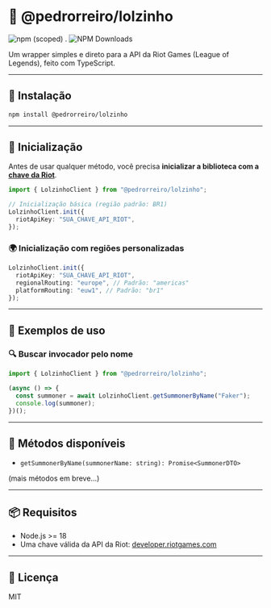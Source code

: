 # 🤙 @pedrorreiro/lolzinho

![npm (scoped)](https://img.shields.io/npm/v/@pedrorreiro/lolzinho)
.
![NPM Downloads](https://img.shields.io/npm/dm/%40pedrorreiro%2Flolzinho)

Um wrapper simples e direto para a API da Riot Games (League of Legends), feito com TypeScript.

---

## 🚀 Instalação

```bash
npm install @pedrorreiro/lolzinho
```

---

## 💠 Inicialização

Antes de usar qualquer método, você precisa **inicializar a biblioteca com a [chave da Riot](https://developer.riotgames.com/)**.

```ts
import { LolzinhoClient } from "@pedrorreiro/lolzinho";

// Inicialização básica (região padrão: BR1)
LolzinhoClient.init({
  riotApiKey: "SUA_CHAVE_API_RIOT",
});
```

### 🌍 Inicialização com regiões personalizadas

```ts
LolzinhoClient.init({
  riotApiKey: "SUA_CHAVE_API_RIOT",
  regionalRouting: "europe", // Padrão: "americas"
  platformRouting: "euw1", // Padrão: "br1"
});
```

---

## 📘 Exemplos de uso

### 🔍 Buscar invocador pelo nome

```ts
import { LolzinhoClient } from "@pedrorreiro/lolzinho";

(async () => {
  const summoner = await LolzinhoClient.getSummonerByName("Faker");
  console.log(summoner);
})();
```

---

## 🧹 Métodos disponíveis

- `getSummonerByName(summonerName: string): Promise<SummonerDTO>`

(mais métodos em breve...)

---

## 📦 Requisitos

- Node.js >= 18
- Uma chave válida da API da Riot: [developer.riotgames.com](https://developer.riotgames.com)

---

## 📄 Licença

MIT
